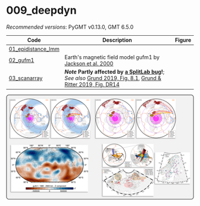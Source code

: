 # 009_deepdyn

_Recommended versions_: PyGMT v0.13.0, GMT 6.5.0

| Code | Description | Figure |
| --- | --- | --- |
| [01_epidistance_lmm](https://github.com/yvonnefroehlich/GMT_PyGMT_plotting/tree/main/009_deepdyn/01_epidistance_lmm) |  |
| [02_gufm1](https://github.com/yvonnefroehlich/GMT_PyGMT_plotting/tree/main/009_deepdyn/02_gufm1)                     | Earth's magnetic field model gufm1 by [Jackson et al. 2000](https://www.jstor.org/stable/2666741) |  |
| [03_scanarray](https://github.com/yvonnefroehlich/GMT_PyGMT_plotting/tree/main/009_deepdyn/03_scanarray)             | **_Note_ Partly affected by [a SplitLab bug](https://doi.org/10.4401/ag-8781)!**; _See also_ [Grund 2019, Fig. 8.1](https://doi.org/10.5445/IR/1000091425), [Grund & Ritter 2019, Fig. DR14](https://doi.org/10.1130/G45514.1) |  |

![](https://github.com/yvonnefroehlich/gmt-pygmt-plotting/raw/main/_images/github_maps_readme_009deepdyn.png)
